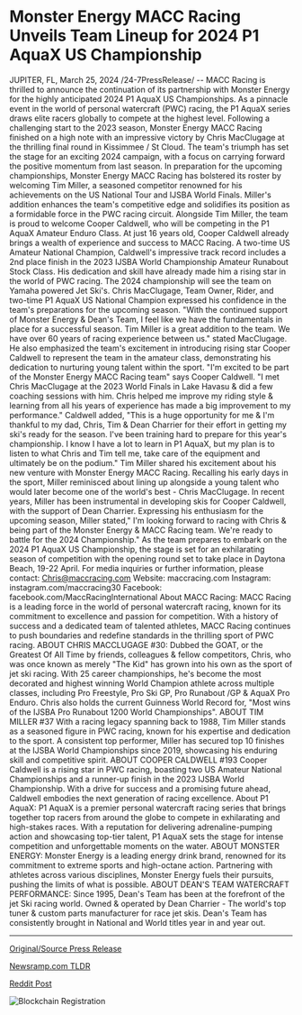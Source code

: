 # Monster Energy MACC Racing Unveils Team Lineup for 2024 P1 AquaX US Championship

JUPITER, FL, March 25, 2024 /24-7PressRelease/ -- MACC Racing is thrilled to announce the continuation of its partnership with Monster Energy for the highly anticipated 2024 P1 AquaX US Championships. As a pinnacle event in the world of personal watercraft (PWC) racing, the P1 AquaX series draws elite racers globally to compete at the highest level.  Following a challenging start to the 2023 season, Monster Energy MACC Racing finished on a high note with an impressive victory by Chris MacClugage at the thrilling final round in Kissimmee / St Cloud. The team's triumph has set the stage for an exciting 2024 campaign, with a focus on carrying forward the positive momentum from last season.  In preparation for the upcoming championships, Monster Energy MACC Racing has bolstered its roster by welcoming Tim Miller, a seasoned competitor renowned for his achievements on the US National Tour and IJSBA World Finals. Miller's addition enhances the team's competitive edge and solidifies its position as a formidable force in the PWC racing circuit.  Alongside Tim Miller, the team is proud to welcome Cooper Caldwell, who will be competing in the P1 AquaX Amateur Enduro Class. At just 16 years old, Cooper Caldwell already brings a wealth of experience and success to MACC Racing. A two-time US Amateur National Champion, Caldwell's impressive track record includes a 2nd place finish in the 2023 IJSBA World Championship Amateur Runabout Stock Class. His dedication and skill have already made him a rising star in the world of PWC racing.   The 2024 championship will see the team on Yamaha powered Jet Ski's. Chris MacClugage, Team Owner, Rider, and two-time P1 AquaX US National Champion expressed his confidence in the team's preparations for the upcoming season. "With the continued support of Monster Energy & Dean's Team, I feel like we have the fundamentals in place for a successful season. Tim Miller is a great addition to the team. We have over 60 years of racing experience between us." stated MacClugage. He also emphasized the team's excitement in introducing rising star Cooper Caldwell to represent the team in the amateur class, demonstrating his dedication to nurturing young talent within the sport.  "I'm excited to be part of the Monster Energy MACC Racing team" says Cooper Caldwell. "I met Chris MacClugage at the 2023 World Finals in Lake Havasu & did a few coaching sessions with him. Chris helped me improve my riding style & learning from all his years of experience has made a big improvement to my performance."   Caldwell added, "This is a huge opportunity for me & I'm thankful to my dad, Chris, Tim & Dean Charrier for their effort in getting my ski's ready for the season. I've been training hard to prepare for this year's championship. I know I have a lot to learn in P1 AquaX, but my plan is to listen to what Chris and Tim tell me, take care of the equipment and ultimately be on the podium."  Tim Miller shared his excitement about his new venture with Monster Energy MACC Racing. Recalling his early days in the sport, Miller reminisced about lining up alongside a young talent who would later become one of the world's best - Chris MacClugage.   In recent years, Miller has been instrumental in developing skis for Cooper Caldwell, with the support of Dean Charrier. Expressing his enthusiasm for the upcoming season, Miller stated," I'm looking forward to racing with Chris & being part of the Monster Energy & MACC Racing team. We're ready to battle for the 2024 Championship."   As the team prepares to embark on the 2024 P1 AquaX US Championship, the stage is set for an exhilarating season of competition with the opening round set to take place in Daytona Beach, 19-22 April.   For media inquiries or further information, please contact: Chris@maccracing.com  Website: maccracing.com Instagram: instagram.com/maccracing30 Facebook: facebook.com/MaccRacingInternational  About MACC Racing: MACC Racing is a leading force in the world of personal watercraft racing, known for its commitment to excellence and passion for competition. With a history of success and a dedicated team of talented athletes, MACC Racing continues to push boundaries and redefine standards in the thrilling sport of PWC racing.  ABOUT CHRIS MACCLUGAGE #30:  Dubbed the GOAT, or the Greatest Of All Time by friends, colleagues & fellow competitors, Chris, who was once known as merely "The Kid" has grown into his own as the sport of jet ski racing. With 25 career championships, he's become the most decorated and highest winning World Champion athlete across multiple classes, including Pro Freestyle, Pro Ski GP, Pro Runabout /GP & AquaX Pro Enduro. Chris also holds the current Guinness World Record for, "Most wins of the IJSBA Pro Runabout 1200 World Championships".  ABOUT TIM MILLER #37 With a racing legacy spanning back to 1988, Tim Miller stands as a seasoned figure in PWC racing, known for his expertise and dedication to the sport. A consistent top performer, Miller has secured top 10 finishes at the IJSBA World Championships since 2019, showcasing his enduring skill and competitive spirit.  ABOUT COOPER CALDWELL #193 Cooper Caldwell is a rising star in PWC racing, boasting two US Amateur National Championships and a runner-up finish in the 2023 IJSBA World Championship. With a drive for success and a promising future ahead, Caldwell embodies the next generation of racing excellence.  About P1 AquaX: P1 AquaX is a premier personal watercraft racing series that brings together top racers from around the globe to compete in exhilarating and high-stakes races. With a reputation for delivering adrenaline-pumping action and showcasing top-tier talent, P1 AquaX sets the stage for intense competition and unforgettable moments on the water.  ABOUT MONSTER ENERGY:  Monster Energy is a leading energy drink brand, renowned for its commitment to extreme sports and high-octane action. Partnering with athletes across various disciplines, Monster Energy fuels their pursuits, pushing the limits of what is possible.   ABOUT DEAN'S TEAM WATERCRAFT PERFORMANCE:  Since 1995, Dean's Team has been at the forefront of the jet Ski racing world. Owned & operated by Dean Charrier - The world's top tuner & custom parts manufacturer for race jet skis. Dean's Team has consistently brought in National and World titles year in and year out. 

---

[Original/Source Press Release](https://www.24-7pressrelease.com/press-release/509516/monster-energy-macc-racing-unveils-team-lineup-for-2024-p1-aquax-us-championship)
                    

[Newsramp.com TLDR](None) 



[Reddit Post](https://www.reddit.com/r/newsramp/comments/1bn7lpi/macc_racing_partners_with_monster_energy_for_2024/) 



![Blockchain Registration](https://cdn.newsramp.app/24-7PressRelease/qrcode/243/25/gulffdXb.webp)